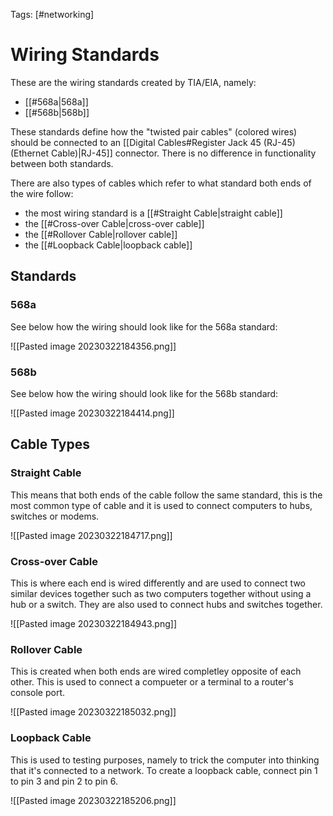 Tags: [#networking]

# Wiring Standards

These are the wiring standards created by TIA/EIA, namely:

- [[#568a|568a]]
- [[#568b|568b]]

These standards define how the "twisted pair cables" (colored wires) should be connected to an [[Digital Cables#Register Jack 45 (RJ-45) (Ethernet Cable)|RJ-45]] connector. There is no difference in functionality between both standards.

There are also types of cables which refer to what standard both ends of the wire follow:

- the most wiring standard is a [[#Straight Cable|straight cable]]
- the [[#Cross-over Cable|cross-over cable]]
- the [[#Rollover Cable|rollover cable]]
- the [[#Loopback Cable|loopback cable]]

## Standards

### 568a

See below how the wiring should look like for the 568a standard:

![[Pasted image 20230322184356.png]]

### 568b

See below how the wiring should look like for the 568b standard:

![[Pasted image 20230322184414.png]]

## Cable Types

### Straight Cable

This means that both ends of the cable follow the same standard, this is the most common type of cable and it is used to connect computers to hubs, switches or modems.

![[Pasted image 20230322184717.png]]

### Cross-over Cable

This is where each end is wired differently and are used to connect two similar devices together such as two computers together without using a hub or a switch. They are also used to connect hubs and switches together.

![[Pasted image 20230322184943.png]]

### Rollover Cable

This is created when both ends are wired completley opposite of each other. This is used to connect a compueter or a terminal to a router's console port.

![[Pasted image 20230322185032.png]]

### Loopback Cable

This is used to testing purposes, namely to trick the computer into thinking that it's connected to a network. To create a loopback cable, connect pin 1 to pin 3 and pin 2 to pin 6.

![[Pasted image 20230322185206.png]]
